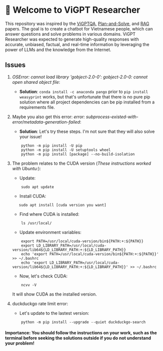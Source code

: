 # 🔎 Welcome to ViGPT Researcher

This repository was inspired by the [ViGPTQA](https://aclanthology.org/2023.emnlp-industry.70), [Plan-and-Solve](https://arxiv.org/abs/2305.04091), and [RAG](https://arxiv.org/abs/2005.11401) papers. The goal is to create a chatbot for Vietnamese people, which can answer questions and solve problems in various domains. ViGPT Researcher was expected to generate high-quality responses with accurate, unbiased, factual, and real-time information by leveraging the power of LLMs and the knowledge from the Internet.

## Issues
1. *OSError: cannot load library 'gobject-2.0-0': gobject-2.0-0: cannot open shared object file*:
    - **Solution**: `conda install -c anaconda pango` prior to `pip install weasyprint` works, but that's unfortunate that there is no pure pip solution where all project dependencies can be pip installed from a requirements file.

2. Maybe you also get this error: *error: subprocess-existed-with-error/metadata-generation-failed*:
    - **Solution**: Let's try these steps. I'm not sure that they will also solve your issue!
  
   ```
       python -m pip install -U pip
       python -m pip install -U setuptools wheel
       python -m pip install [package] --no-build-isolation
   ```

3. The problem relates to the CUDA version (*These instructions worked with Ubuntu:*):
   * Update:
   ```
       sudo apt update
   ```
   * Install CUDA:
   ```
      sudo apt install [cuda version you want]
   ```
   * Find where CUDA is installed:
   ```
       ls /usr/local/
   ```
   * Update environment variables:
   ```
       export PATH=/usr/local/cuda-version/bin${PATH:+:${PATH}}
       export LD_LIBRARY_PATH=/usr/local/cuda-version/lib64${LD_LIBRARY_PATH:+:${LD_LIBRARY_PATH}}
       echo 'export PATH=/usr/local/cuda-version/bin${PATH:+:${PATH}}' >> ~/.bashrc
       echo 'export LD_LIBRARY_PATH=/usr/local/cuda-version/lib64${LD_LIBRARY_PATH:+:${LD_LIBRARY_PATH}}' >> ~/.bashrc
   ```
   * Now, let's check CUDA:
   ```
       ncvv -V
   ```
   It will show CUDA as the installed version.
   
4. duckduckgo rate limit error:
    * Let's update to the lastest version:
    ```
        python -m pip install --upgrade --quiet duckduckgo-search
    ```
   
#### Importance: You should follow the instructions on your work, such as the terminal before seeking the solutions outside if you do not understand your problem!
